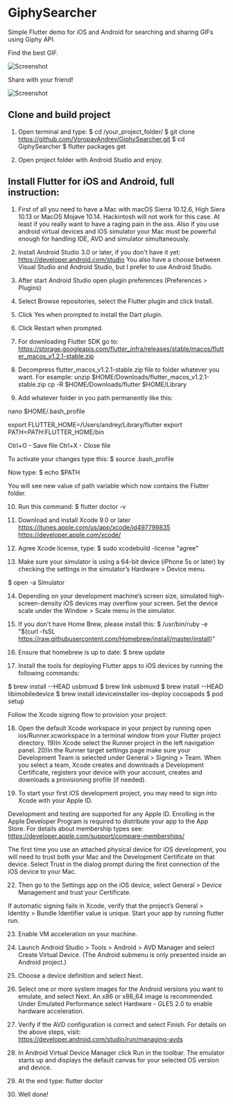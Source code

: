 # GiphySearcher

Simple Flutter demo for iOS and Android for searching and sharing GIFs using Giphy API.

Find the best GIF.

![Screenshot](ScreenshotSearch.png)

Share with your friend!

![Screenshot](ScreenshotFunnyCats.png)

## Clone and build project

1) Open terminal and type:
$ cd /your_project_folder/
$ git clone https://github.com/VoropayAndrey/GiphySearcher.git
$ cd GiphySearcher
$ flutter packages get

2) Open project folder with Android Studio and enjoy.

## Install Flutter for iOS and Android, full instruction:

1) First of all you need to have a Mac with macOS Sierra 10.12.6, High Siera 10.13 or MacOS Mojave 10.14. Hackintosh will not work for this case. At least if you really want to have a raging pain in the ass.
Also if you use android virtual devices and iOS simulator your Mac must be powerful enough for handling IDE, AVD and simulator simultaneously. 

2) Install Android Studio 3.0 or later, if you don't have it yet:
https://developer.android.com/studio
You also have a choose between Visual Studio and Android Studio, but I prefer to use Android Studio.

3) After start Android Studio open plugin preferences (Preferences > Plugins)
4) Select Browse repositories, select the Flutter plugin and click Install.
5) Click Yes when prompted to install the Dart plugin.
6) Click Restart when prompted.

7) For downloading Flutter SDK go to:
https://storage.googleapis.com/flutter_infra/releases/stable/macos/flutter_macos_v1.2.1-stable.zip
8) Decompress flutter_macos_v1.2.1-stable.zip file to folder whatever you want. For example:
unzip $HOME/Downloads/flutter_macos_v1.2.1-stable.zip
cp -R $HOME/Downloads/flutter $HOME/Library
9) Add whatever folder in you path permanently like this:

nano $HOME/.bash_profile

export FLUTTER_HOME=/Users/andrey/Library/flutter 
export PATH=${PATH}:$FLUTTER_HOME/bin

Ctrl+O - Save file
Ctrl+X - Close file

To activate your changes type this:
$ source .bash_profile

Now type:
$ echo $PATH

You will see new value of path variable which now contains the Flutter folder.

10) Run this command:
$ flutter doctor -v

11) Download and install Xcode 9.0 or later
https://itunes.apple.com/us/app/xcode/id497799835
https://developer.apple.com/xcode/

12) Agree Xcode license, type:
$ sudo xcodebuild -license
"agree"  

13) Make sure your simulator is using a 64-bit device (iPhone 5s or later) by checking the settings in the simulator’s Hardware > Device menu.

$ open -a Simulator

14) Depending on your development machine’s screen size, simulated high-screen-density iOS devices may overflow your screen. 
Set the device scale under the Window > Scale menu in the simulator.

15) If you don't have Home Brew, please install this:
$ /usr/bin/ruby -e "$(curl -fsSL https://raw.githubusercontent.com/Homebrew/install/master/install)"

16) Ensure that homebrew is up to date:
$ brew update

17) Install the tools for deploying Flutter apps to iOS devices by running the following commands:

$ brew install --HEAD usbmuxd
$ brew link usbmuxd
$ brew install --HEAD libimobiledevice
$ brew install ideviceinstaller ios-deploy cocoapods
$ pod setup

Follow the Xcode signing flow to provision your project:

18) Open the default Xcode workspace in your project by running open ios/Runner.xcworkspace in a terminal window from your Flutter project directory.
19)In Xcode select the Runner project in the left navigation panel.
20)In the Runner target settings page make sure your Development Team is selected under General > Signing > Team. When you select a team, Xcode creates and downloads a Development Certificate, registers your device with your account, creates and downloads a provisioning profile (if needed).

21) To start your first iOS development project, you may need to sign into Xcode with your Apple ID. 

Development and testing are supported for any Apple ID. 
Enrolling in the Apple Developer Program is required to distribute your app to the App Store. 
For details about membership types see:
https://developer.apple.com/support/compare-memberships/

The first time you use an attached physical device for iOS development, you will need to trust both your Mac and the Development Certificate on that device. 
Select Trust in the dialog prompt during the first connection of the iOS device to your Mac.

22) Then go to the Settings app on the iOS device, select General > Device Management and trust your Certificate.

If automatic signing fails in Xcode, verify that the project’s General > Identity > Bundle Identifier value is unique. 
Start your app by running flutter run.

23) Enable VM acceleration on your machine.
24) Launch Android Studio > Tools > Android > AVD Manager and select Create Virtual Device. 
(The Android submenu is only presented inside an Android project.)
25) Choose a device definition and select Next.
26) Select one or more system images for the Android versions you want to emulate, and select Next. An x86 or x86_64 image is recommended.
Under Emulated Performance select Hardware - GLES 2.0 to enable hardware acceleration.
27) Verify if the AVD configuration is correct and select Finish.
For details on the above steps, visit:
https://developer.android.com/studio/run/managing-avds

28) In Android Virtual Device Manager click Run in the toolbar. The emulator starts up and displays the default canvas for your selected OS version and device.

29) At the end type:
flutter doctor

30) Well done!
